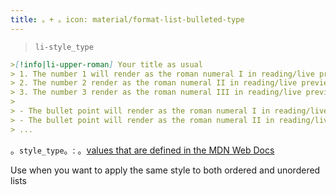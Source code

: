 ```yaml
---
title: 。+ 。icon: material/format-list-bulleted-type
---
```

> `li-style_type`

```md
>[!info|li-upper-roman] Your title as usual
> 1. The number 1 will render as the roman numeral I in reading/live preview
> 2. The number 2 render as the roman numeral II in reading/live preview
> 3. The number 3 render as the roman numeral III in reading/live preview
>
> - The bullet point will render as the roman numeral I in reading/live preview
> - The bullet point will render as the roman numeral II in reading/live preview
> ...
```

 
。`style_type`。: 。[values that are defined in the MDN Web Docs](https://developer.mozilla.org/en-US/docs/Web/CSS/list-style-type#Values)

Use when you want to apply the same style to both ordered and unordered lists
